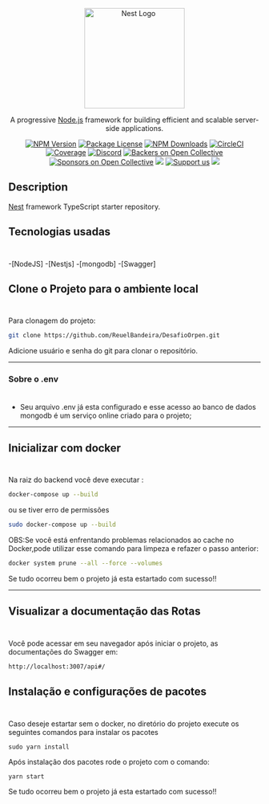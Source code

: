 <p align="center">
  <a href="http://nestjs.com/" target="blank"><img src="https://nestjs.com/img/logo-small.svg" width="200" alt="Nest Logo" /></a>
</p>

[circleci-image]: https://img.shields.io/circleci/build/github/nestjs/nest/master?token=abc123def456
[circleci-url]: https://circleci.com/gh/nestjs/nest

  <p align="center">A progressive <a href="http://nodejs.org" target="_blank">Node.js</a> framework for building efficient and scalable server-side applications.</p>
    <p align="center">
<a href="https://www.npmjs.com/~nestjscore" target="_blank"><img src="https://img.shields.io/npm/v/@nestjs/core.svg" alt="NPM Version" /></a>
<a href="https://www.npmjs.com/~nestjscore" target="_blank"><img src="https://img.shields.io/npm/l/@nestjs/core.svg" alt="Package License" /></a>
<a href="https://www.npmjs.com/~nestjscore" target="_blank"><img src="https://img.shields.io/npm/dm/@nestjs/common.svg" alt="NPM Downloads" /></a>
<a href="https://circleci.com/gh/nestjs/nest" target="_blank"><img src="https://img.shields.io/circleci/build/github/nestjs/nest/master" alt="CircleCI" /></a>
<a href="https://coveralls.io/github/nestjs/nest?branch=master" target="_blank"><img src="https://coveralls.io/repos/github/nestjs/nest/badge.svg?branch=master#9" alt="Coverage" /></a>
<a href="https://discord.gg/G7Qnnhy" target="_blank"><img src="https://img.shields.io/badge/discord-online-brightgreen.svg" alt="Discord"/></a>
<a href="https://opencollective.com/nest#backer" target="_blank"><img src="https://opencollective.com/nest/backers/badge.svg" alt="Backers on Open Collective" /></a>
<a href="https://opencollective.com/nest#sponsor" target="_blank"><img src="https://opencollective.com/nest/sponsors/badge.svg" alt="Sponsors on Open Collective" /></a>
  <a href="https://paypal.me/kamilmysliwiec" target="_blank"><img src="https://img.shields.io/badge/Donate-PayPal-ff3f59.svg"/></a>
    <a href="https://opencollective.com/nest#sponsor"  target="_blank"><img src="https://img.shields.io/badge/Support%20us-Open%20Collective-41B883.svg" alt="Support us"></a>
  <a href="https://twitter.com/nestframework" target="_blank"><img src="https://img.shields.io/twitter/follow/nestframework.svg?style=social&label=Follow"></a>
</p>


## Description

[Nest](https://github.com/nestjs/nest) framework TypeScript starter repository.

## Tecnologias usadas <br></br>
-[NodeJS]
-[Nestjs]
-[mongodb]
-[Swagger]


## Clone o Projeto para o ambiente local <br></br>

Para clonagem do projeto:

```sh
git clone https://github.com/ReuelBandeira/DesafioOrpen.git
```
Adicione usuário e senha do git para clonar o repositório.

------------------------------------------------

### Sobre o .env <br></br>

 -  Seu arquivo .env já esta configurado e esse acesso ao banco de dados mongodb é um serviço online criado para o projeto;

------------------------------------------------
## Inicializar com docker <br></br>

Na raiz do backend você deve executar :

```sh
docker-compose up --build
```
ou se tiver erro de permissões
```sh
sudo docker-compose up --build
```
OBS:Se você está enfrentando problemas relacionados ao cache no Docker,pode utilizar esse comando para limpeza e refazer o passo anterior:

```sh
docker system prune --all --force --volumes
```

Se tudo ocorreu bem o projeto já esta estartado com sucesso!!

----------------------------------

## Visualizar a documentação das Rotas <br></br>

Você pode acessar em seu navegador após iniciar o projeto, as documentações do Swagger em:

```sh
http://localhost:3007/api#/
```

## Instalação e configurações de pacotes <br></br>

Caso deseje estartar sem o docker, no diretório do projeto execute os seguintes comandos para instalar os pacotes

```shestartar
sudo yarn install
```
Após instalação dos pacotes rode o projeto com o comando:

```sh
yarn start
```
Se tudo ocorreu bem o projeto já esta estartado com sucesso!!

